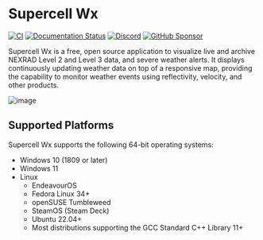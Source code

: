 # Supercell Wx

[![CI](https://github.com/dpaulat/supercell-wx/actions/workflows/ci.yml/badge.svg?branch=develop)](https://github.com/dpaulat/supercell-wx/actions/workflows/ci.yml)
[![Documentation Status](https://readthedocs.org/projects/supercell-wx/badge/?version=latest)](https://supercell-wx.readthedocs.io/en/latest/?badge=latest)
[![Discord](https://img.shields.io/badge/Discord-%235865F2.svg?style=flat&logo=discord&logoColor=white&labelColor=%235865f2)](https://discord.gg/vFMV76brwU)
[![GitHub Sponsor](https://img.shields.io/github/sponsors/dpaulat?label=Sponsor&logo=GitHub)](https://github.com/sponsors/dpaulat)

Supercell Wx is a free, open source application to visualize live and archive
NEXRAD Level 2 and Level 3 data, and severe weather alerts. It displays
continuously updating weather data on top of a responsive map, providing the
capability to monitor weather events using reflectivity, velocity, and other
products.

![image](https://supercell-wx.readthedocs.io/en/latest/_images/initial-setup-03-initial-configured-small.png)

## Supported Platforms

Supercell Wx supports the following 64-bit operating systems:

- Windows 10 (1809 or later)
- Windows 11
- Linux
  - EndeavourOS
  - Fedora Linux 34+
  - openSUSE Tumbleweed
  - SteamOS (Steam Deck)
  - Ubuntu 22.04+
  - Most distributions supporting the GCC Standard C++ Library 11+
